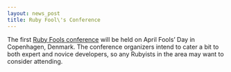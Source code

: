 ```yaml
---
layout: news_post
title: Ruby Fool\'s Conference
---
```


The first [Ruby Fools conference][1] will be held on April Fools’ Day in
Copenhagen, Denmark. The conference organizers intend to cater a bit to
both expert and novice developers, so any Rubyists in the area may want
to consider attending.

[1]: http://jaoo.dk/ruby-cph/conference/ 
